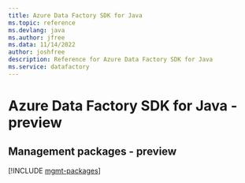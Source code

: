 ```yaml
---
title: Azure Data Factory SDK for Java
ms.topic: reference
ms.devlang: java
ms.author: jfree
ms.data: 11/14/2022
author: joshfree
description: Reference for Azure Data Factory SDK for Java
ms.service: datafactory
---
```

# Azure Data Factory SDK for Java - preview

## Management packages - preview
[!INCLUDE [mgmt-packages](data-factory-mgmt-index.md)]